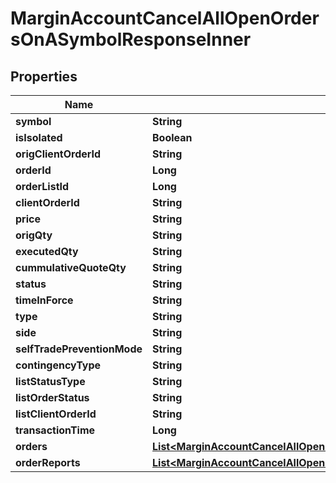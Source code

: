 

# MarginAccountCancelAllOpenOrdersOnASymbolResponseInner


## Properties

| Name | Type | Description | Notes |
|------------ | ------------- | ------------- | -------------|
|**symbol** | **String** |  |  [optional] |
|**isIsolated** | **Boolean** |  |  [optional] |
|**origClientOrderId** | **String** |  |  [optional] |
|**orderId** | **Long** |  |  [optional] |
|**orderListId** | **Long** |  |  [optional] |
|**clientOrderId** | **String** |  |  [optional] |
|**price** | **String** |  |  [optional] |
|**origQty** | **String** |  |  [optional] |
|**executedQty** | **String** |  |  [optional] |
|**cummulativeQuoteQty** | **String** |  |  [optional] |
|**status** | **String** |  |  [optional] |
|**timeInForce** | **String** |  |  [optional] |
|**type** | **String** |  |  [optional] |
|**side** | **String** |  |  [optional] |
|**selfTradePreventionMode** | **String** |  |  [optional] |
|**contingencyType** | **String** |  |  [optional] |
|**listStatusType** | **String** |  |  [optional] |
|**listOrderStatus** | **String** |  |  [optional] |
|**listClientOrderId** | **String** |  |  [optional] |
|**transactionTime** | **Long** |  |  [optional] |
|**orders** | [**List&lt;MarginAccountCancelAllOpenOrdersOnASymbolResponseInnerOrdersInner&gt;**](MarginAccountCancelAllOpenOrdersOnASymbolResponseInnerOrdersInner.md) |  |  [optional] |
|**orderReports** | [**List&lt;MarginAccountCancelAllOpenOrdersOnASymbolResponseInnerOrderReportsInner&gt;**](MarginAccountCancelAllOpenOrdersOnASymbolResponseInnerOrderReportsInner.md) |  |  [optional] |



